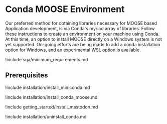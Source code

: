 # Conda MOOSE Environment

Our preferred method for obtaining libraries necessary for MOOSE based
Application development, is via Conda's myriad array of libraries. Follow these
instructions to create an environment on your machine using Conda. At this time,
an option to install MOOSE directly on a Windows system is not yet supported.
On-going efforts are being made to add a conda installation option for Windows,
and an experimental [WSL](getting_started/mastodon_windows10.md) option is available.


!include sqa/minimum_requirements.md

## Prerequisites

!include installation/install_miniconda.md

!include installation/install_conda_moose.md

!include getting_started/install_mastodon.md

!include installation/uninstall_conda.md
